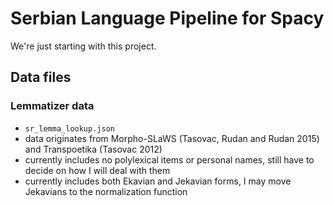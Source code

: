 # Serbian Language Pipeline for Spacy

We're just starting with this project.

## Data files

### Lemmatizer data

- `sr_lemma_lookup.json`
- data originates from Morpho-SLaWS (Tasovac, Rudan and Rudan 2015) and Transpoetika (Tasovac 2012)
- currently includes no polylexical items or personal names, still have to decide on how I will deal with them
- currently includes both Ekavian and Jekavian forms, I may move Jekavians to the normalization function
